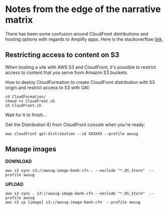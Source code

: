 # Notes from the edge of the narrative matrix

There has been some confusion around CloudFront distributions and hosting options with regards to Amplify apps. Here is the stackoverflow [link](https://stackoverflow.com/questions/61656125/aws-amplify-cli-cloudfront-s3-restrictions/61746792#61746792).

## Restricting access to content on S3

When hosting a site with AWS S3 and CloudFront, it's possible to restrict access to content that you serve from Amazon S3 buckets. 

How to deploy CloudFormation to create CloudFront distribution with S3 origin and restrict access to S3 with OAI:
```
cd CloudFormation/
chmod +x CloudFront.sh
sh CloudFront.sh
```

Wait for it to finish...

Get the Distribution ID from CloudFront console when you're ready:

```
aws cloudfront get-distribution --id XXXXXX --profile awsug
```

## Manage images

**DOWNLOAD**
```
aws s3 sync s3://awsug-image-bank-cfn . --exclude "*.DS_Store"  --profile awsug
```

**UPLOAD**
```
aws s3 sync . s3://awsug-image-bank-cfn --exclude "*.DS_Store"  --profile awsug
aws s3 cp [image] s3://awsug-image-bank-cfn  --profile awsug
```
